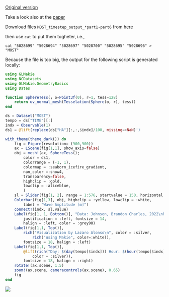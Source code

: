 
[Original version](https://sos.noaa.gov/catalog/datasets/tsunami-asteroid-impact-66-million-years-ago/)

Take a look also at the [paper](https://agupubs.onlinelibrary.wiley.com/doi/10.1029/2021AV000627)

Download files `MOST_timestep_output_*part1-part6` from 
[here](https://dataverse.harvard.edu/dataset.xhtml?persistentId=doi:10.7910/DVN/GWOFIO)

then use `cat` to put them togheter, i.e.,

```
cat "5028699" "5028694" "5028697" "5028700" "5028695" "5028696" > "MOST"
```

Because the file is too big, the output for the following script is generated locally:

```julia
using GLMakie
using NCDatasets
using GLMakie.GeometryBasics
using Dates

function SphereTess(; o=Point3f(0), r=1, tess=128)
    return uv_normal_mesh(Tesselation(Sphere(o, r), tess))
end

ds = Dataset("MOST")
tempo = ds["TIME"][:]
indx = Observable(1)
ds1 = @lift(replace(ds["HA"][:,:,$indx]/100, missing=>NaN)')

with_theme(theme_dark()) do
    fig = Figure(resolution= (900,900))
    ax = LScene(fig[1,1], show_axis=false)
    obj = mesh!(ax, SphereTess();
        color = ds1,
        colorrange = (-1, 1),
        colormap = :seaborn_icefire_gradient,
        nan_color =:snow4,
        transparency=false,
        highclip = :gold,
        lowclip = :aliceblue,
        )
    sl = Slider(fig[1, 2], range = 1:576, startvalue = 150, horizontal = false)
    Colorbar(fig[1,3], obj, highclip = :yellow, lowclip = :white,
        label = "Wave Amplitude [m]")
    connect!(indx, sl.value)
    Label(fig[1, 1, Bottom()], "Data: Johnson, Brandon Charles, 2022\nReplication Data for: The Chicxulub Impact Produced a Powerful Global Tsunami\nHarvard Dataverse, V1.",
        justification = :left, fontsize = 14,
        halign = :left, color = :grey90)
    Label(fig[1,1, Top()],
        rich("Visualization by Lazaro Alonso\n", color = :silver,
            rich("using Makie", color=:white)),
        fontsize = 18, halign = :left)
    Label(fig[1,1, Top()],
        @lift(rich("Day: $(day(tempo[$indx])) Hour: $(hour(tempo[$indx])), $(Minute(tempo[$indx]))",
            color = :silver)),
        fontsize = 18, halign = :right)
    rotate!(ax.scene, 1.5)
    zoom!(ax.scene, cameracontrols(ax.scene), 0.65)
    fig
end
```
![](/extinction_event.png)